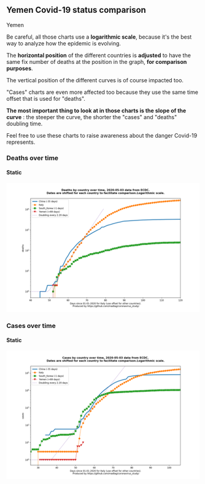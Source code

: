 ## Yemen Covid-19 status comparison 

Yemen



Be careful, all those charts use a **logarithmic scale**, because it's the best way to analyze how the epidemic is evolving.
 
The **horizontal position** of the different countries is **adjusted** to have the same fix number of deaths at the position in the graph, **for comparison purposes**.

The vertical position of the different curves is of course impacted too.

"Cases" charts are even more affected too because they use the same time offset that is used for "deaths".

**The most important thing to look at in those charts is the slope of the curve** : the steeper the curve, the shorter the "cases" and "deaths" doubling time.

Feel free to use these charts to raise awareness about the danger Covid-19 represents. 


 
### Deaths over time
 
#### Static
![Yemen covid-19 deaths static chart](https://raw.githubusercontent.com/madlag/coronavirus_study/master/notebooks/graphs/2020-05-03/countries/Yemen/2020-05-03_Yemen_deaths.png "Yemen covid-19 deaths static chart")   

 
### Cases over time
 
#### Static
![Yemen covid-19 cases static chart](https://raw.githubusercontent.com/madlag/coronavirus_study/master/notebooks/graphs/2020-05-03/countries/Yemen/2020-05-03_Yemen_cases.png "Yemen covid-19 cases static chart")   

